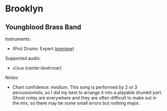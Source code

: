 # Brooklyn

## Youngblood Brass Band

Instruments:

  * (Pro) Drums: Expert
    [(preview)](http://pages.cs.wisc.edu/~tolly/customs/?artist=youngblood-brass-band&title=brooklyn)

Supported audio:

  * `album` (center:level:roar)

Notes:

  * Chart confidence: *medium*. This song is performed by 2 or 3 percussionists,
    so I did my best to arrange it into a playable drumkit part. Ghost notes are
    everywhere and they are often difficult to make out in the mix, so there may
    be some small errors but nothing major.
